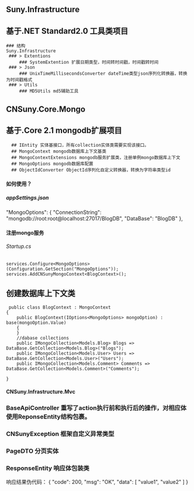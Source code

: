 ##  Suny.Infrastructure
## 基于.NET Standard2.0 工具类项目
    ### 结构
	Suny.Infrastructure
	 ### > Extentions
	     ### SystemExtention 扩展日期类型，时间转时间戳，时间戳转时间
	 ### > Json
	     ### UnixTimeMillisecondsConverter dateTime类型json序列化转换器，转换为时间戳格式
	 ### > Utils
	     ### MD5Utils md5辅助工具
	
 
## CNSuny.Core.Mongo
   ## 基于.Core 2.1 mongodb扩展项目
      ## IEntity 实体基接口，所有collection实体类需要实现该接口。
	  ## MongoContext mongodb数据库上下文基类
	  ## MongoContextExtensions mongodb服务扩展类，注册单例mongo数据库上下文
	  ## MongoOptions mongodb数据库配置
	  ## ObjectIdConverter ObjectId序列化自定义转换器，转换为字符串类型id
#### 如何使用？
##### appSettings.json

 "MongoOptions": {
    "ConnectionString": "mongodb://root:root@localhost:27017/BlogDB",
    "DataBase": "BlogDB"
  },
  #### 注册mongo服务
  ###### Startup.cs
    services.Configure<MongoOptions>(Configuration.GetSection("MongoOptions"));
    services.AddCNSunyMongoContext<BlogContext>();
 ## 创建数据库上下文类
  
     public class BlogContext : MongoContext
    {
        public BlogContext(IOptions<MongoOptions> mongoOption) : base(mongoOption.Value)
        {
        }
        //dabase collections
        public IMongoCollection<Models.Blog> Blogs => DataBase.GetCollection<Models.Blog>("Blogs");
        public IMongoCollection<Models.User> Users => DataBase.GetCollection<Models.User>("Users");
        public IMongoCollection<Models.Comment> Comments => DataBase.GetCollection<Models.Comment>("Comments");

    }
#### CNSuny.Infrastructure.Mvc
   ### BaseApiController 重写了action执行前和执行后的操作，对相应体使用ReponseEntity结构包裹。
   ### CNSunyException 框架自定义异常类型
   ### PageDTO 分页实体
   ### ResponseEntity 响应体包装类
   
   响应结果伪代码：
   {
    "code": 200,
    "msg": "OK",
    "data": [
        "value1",
        "value2"
    ]
   }

